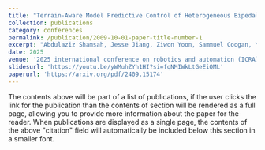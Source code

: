 ```yaml
---
title: "Terrain-Aware Model Predictive Control of Heterogeneous Bipedal and Aerial Robot Coordination for Search and Rescue Tasks"
collection: publications
category: conferences
permalink: /publication/2009-10-01-paper-title-number-1
excerpt: "Abdulaziz Shamsah, Jesse Jiang, Ziwon Yoon, Sammuel Coogan, Ye Zhao<img src='/images/ICRA2025.png'><br/>"
date: 2025
venue: '2025 international conference on robotics and automation (ICRA)'
slidesurl: 'https://youtu.be/yWMuhZYh1HI?si=fqNMIWkLtGeEiQML'
paperurl: 'https://arxiv.org/pdf/2409.15174'
---
```


The contents above will be part of a list of publications, if the user clicks the link for the publication than the contents of section will be rendered as a full page, allowing you to provide more information about the paper for the reader. When publications are displayed as a single page, the contents of the above "citation" field will automatically be included below this section in a smaller font.
